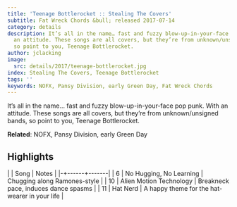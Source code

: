 ```yaml
---
title: 'Teenage Bottlerocket :: Stealing The Covers'
subtitle: Fat Wreck Chords &bull; released 2017-07-14
category: details
description: It’s all in the name… fast and fuzzy blow-up-in-your-face pop punk. With
  an attitude. These songs are all covers, but they’re from unknown/unsigned bands,
  so point to you, Teenage Bottlerocket.
author: jclacking
image:
  src: details/2017/teenage-bottlerocket.jpg
index: Stealing The Covers, Teenage Bottlerocket
tags: ''
keywords: NOFX, Pansy Division, early Green Day, Fat Wreck Chords
---
```

It’s all in the name… fast and fuzzy blow-up-in-your-face pop punk. With an attitude. These songs are all covers, but they’re from unknown/unsigned bands, so point to you, Teenage Bottlerocket.<!--more-->

**Related**: NOFX, Pansy Division, early Green Day

## Highlights

| | Song | Notes |
|-+------+-------|
| 6 | No Hugging, No Learning | Chugging along Ramones-style |
| 10 | Alien Motion Technology | Breakneck pace, induces dance spasms |
| 11 | Hat Nerd | A happy theme for the hat-wearer in your life |

